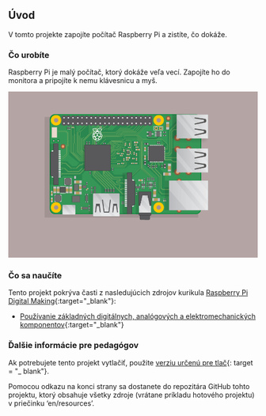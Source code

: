 ## Úvod

V tomto projekte zapojíte počítač Raspberry Pi a zistíte, čo dokáže.

### Čo urobíte

Raspberry Pi je malý počítač, ktorý dokáže veľa vecí. Zapojíte ho do monitora a pripojíte k nemu klávesnicu a myš.

![screenshot](images/pi-plug-in.gif)

### Čo sa naučíte

Tento projekt pokrýva časti z nasledujúcich zdrojov kurikula [Raspberry Pi Digital Making](http://rpf.io/curriculum){:target="_blank"}:

+ [Používanie základných digitálnych, analógových a elektromechanických komponentov](https://curriculum.raspberrypi.org/physical-computing/creator/){:target="_blank"}

### Ďalšie informácie pre pedagógov

Ak potrebujete tento projekt vytlačiť, použite [verziu určenú pre tlač](https://projects.raspberrypi.org/en/projects/raspberry-pi-getting-started/print){: target = "_ blank"}.

Pomocou odkazu na konci strany sa dostanete do repozitára GitHub tohto projektu, ktorý obsahuje všetky zdroje (vrátane príkladu hotového projektu) v priečinku ‘en/resources’.